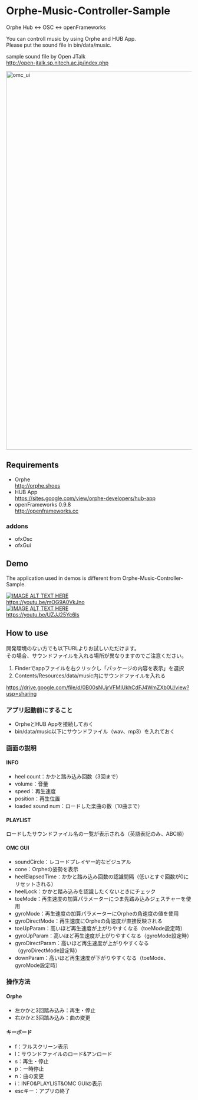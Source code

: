 # Orphe-Music-Controller-Sample
Orphe Hub &lt;-> OSC &lt;-> openFrameworks

You can controll music by using Orphe and HUB App.  
Please put the sound file in bin/data/music.

sample sound file by Open JTalk  
http://open-jtalk.sp.nitech.ac.jp/index.php

<img width="1025" alt="omc_ui" src="https://user-images.githubusercontent.com/9309605/29307516-30599570-81dd-11e7-9584-f276efd9b4dc.png">

## Requirements
- Orphe  
http://orphe.shoes
- HUB App  
https://sites.google.com/view/orphe-developers/hub-app
- openFrameworks 0.9.8  
http://openframeworks.cc
### addons
- ofxOsc
- ofxGui

## Demo
The application used in demos is different from Orphe-Music-Controller-Sample.  

[![IMAGE ALT TEXT HERE](http://img.youtube.com/vi/mOG9A0VkJno/0.jpg)](http://www.youtube.com/watch?v=YOUTUBE_VIDEO_ID_HERE)  
https://youtu.be/mOG9A0VkJno  
[![IMAGE ALT TEXT HERE](http://img.youtube.com/vi/UZJJ25Yc6ls/0.jpg)](http://www.youtube.com/watch?v=YOUTUBE_VIDEO_ID_HERE)  
https://youtu.be/UZJJ25Yc6ls  

## How to use
開発環境のない方でも以下URLよりお試しいただけます。  
その場合、サウンドファイルを入れる場所が異なりますのでご注意ください。  
1. Finderでappファイルを右クリックし「パッケージの内容を表示」を選択  
2. Contents/Resources/data/music内にサウンドファイルを入れる  

https://drive.google.com/file/d/0B00sNUjrVFMIUkhCdFJ4WmZXb0U/view?usp=sharing  
### アプリ起動前にすること
- OrpheとHUB Appを接続しておく
- bin/data/music以下にサウンドファイル（wav、mp3）を入れておく
### 画面の説明
#### INFO
- heel count：かかと踏み込み回数（3回まで）
- volume：音量
- speed：再生速度
- position：再生位置
- loaded sound num：ロードした楽曲の数（10曲まで）
#### PLAYLIST
ロードしたサウンドファイル名の一覧が表示される（英語表記のみ、ABC順）
#### OMC GUI
- soundCircle：レコードプレイヤー的なビジュアル
- cone：Orpheの姿勢を表示
- heelElapsedTime：かかと踏み込み回数の認識間隔（低いとすぐ回数が0にリセットされる）
- heelLock：かかと踏み込みを認識したくないときにチェック
- toeMode：再生速度の加算パラメーターにつま先踏み込みジェスチャーを使用
- gyroMode：再生速度の加算パラメーターにOrpheの角速度の値を使用
- gyroDirectMode：再生速度にOrpheの角速度が直接反映される
- toeUpParam：高いほど再生速度が上がりやすくなる（toeMode設定時）
- gyroUpParam：高いほど再生速度が上がりやすくなる（gyroMode設定時）
- gyroDirectParam：高いほど再生速度が上がりやすくなる（gyroDirectMode設定時）
- downParam：高いほど再生速度が下がりやすくなる（toeMode、gyroMode設定時）
### 操作方法
#### Orphe
- 左かかと3回踏み込み：再生・停止
- 右かかと3回踏み込み：曲の変更
#### キーボード
- f：フルスクリーン表示
- l：サウンドファイルのロード&アンロード
- s：再生・停止
- p：一時停止
- n：曲の変更
- i：INFO&PLAYLIST&OMC GUIの表示
- escキー：アプリの終了
